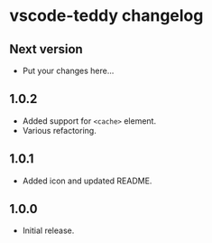 # vscode-teddy changelog

## Next version

- Put your changes here...

## 1.0.2

- Added support for `<cache>` element.
- Various refactoring.

## 1.0.1

- Added icon and updated README.

## 1.0.0

- Initial release.
